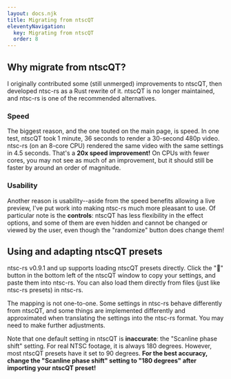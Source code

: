 ```yaml
---
layout: docs.njk
title: Migrating from ntscQT
eleventyNavigation:
  key: Migrating from ntscQT
  order: 8
---
```


## Why migrate from ntscQT?

I originally contributed some (still unmerged) improvements to ntscQT, then developed ntsc-rs as a Rust rewrite of it. ntscQT is no longer maintained, and ntsc-rs is one of the recommended alternatives.

### Speed
The biggest reason, and the one touted on the main page, is speed. In one test, ntscQT took 1 minute, 36 seconds to render a 30-second 480p video. ntsc-rs (on an 8-core CPU) rendered the same video with the same settings in 4.5 seconds. That's a **20x speed improvement!** On CPUs with fewer cores, you may not see as much of an improvement, but it should still be faster by around an order of magnitude.

### Usability
Another reason is usability--aside from the speed benefits allowing a live preview, I've put work into making ntsc-rs much more pleasant to use. Of particular note is the **controls**: ntscQT has less flexibility in the effect options, and some of them are even hidden and cannot be changed or viewed by the user, even though the "randomize" button does change them!

## Using and adapting ntscQT presets

ntsc-rs v0.9.1 and up supports loading ntscQT presets directly. Click the "📝" button in the bottom left of the ntscQT window to copy your settings, and paste them into ntsc-rs. You can also load them directly from files (just like ntsc-rs presets) in ntsc-rs.

The mapping is not one-to-one. Some settings in ntsc-rs behave differently from ntscQT, and some things are implemented differently and approximated when translating the settings into the ntsc-rs format. You may need to make further adjustments.

Note that one default setting in ntscQT is **inaccurate**: the "Scanline phase shift" setting. For real NTSC footage, it is always 180 degrees. However, most ntscQT presets have it set to 90 degrees. **For the best accuracy, change the "Scanline phase shift" setting to "180 degrees" after importing your ntscQT preset!**
